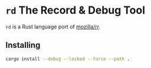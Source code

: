 # `rd` The Record & Debug Tool

`rd` is a Rust language port of [mozilla/rr](https://github.com/mozilla/rr).

## Installing

```bash
cargo install --debug --locked --force --path .
```
